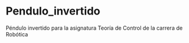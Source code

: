# Pendulo_invertido
Péndulo invertido para la asignatura Teoría de Control de la carrera de Robótica
